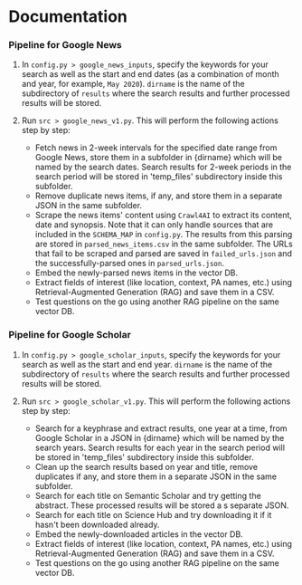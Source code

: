 # Documentation

### Pipeline for Google News

1. In `config.py > google_news_inputs`, specify the keywords for your search as well as the start and end dates (as a combination of month and year, for example, `May 2020`). `dirname` is the name of the subdirectory of `results` where the search results and further processed results will be stored.

2. Run `src > google_news_v1.py`. This will perform the following actions step by step:
    - Fetch news in 2-week intervals for the specified date range from Google News, store them in a subfolder in {dirname} which will be named by the search dates. Search results for 2-week periods in the search period will be stored in 'temp_files' subdirectory inside this subfolder.
    - Remove duplicate news items, if any, and store them in a separate JSON in the same subfolder.
    - Scrape the news items' content using `Crawl4AI` to extract its content, date and synopsis. Note that it can only handle sources that are included in the `SCHEMA_MAP` in `config.py`. The results from this parsing are stored in `parsed_news_items.csv` in the same subfolder. The URLs that fail to be scraped and parsed are saved in `failed_urls.json` and the successfully-parsed ones in `parsed_urls.json`.
    - Embed the newly-parsed news items in the vector DB.
    - Extract fields of interest (like location, context, PA names, etc.) using Retrieval-Augmented Generation (RAG) and save them in a CSV.
    - Test questions on the go using another RAG pipeline on the same vector DB.



### Pipeline for Google Scholar

1. In `config.py > google_scholar_inputs`, specify the keywords for your search as well as the start and end year. `dirname` is the name of the subdirectory of `results` where the search results and further processed results will be stored.

2. Run `src > google_scholar_v1.py`. This will perform the following actions step by step:
    - Search for a keyphrase and extract results, one year at a time, from Google Scholar in a JSON in {dirname} which will be named by the search years. Search results for each year in the search period will be stored in 'temp_files' subdirectory inside this subfolder.
    - Clean up the search results based on year and title, remove duplicates if any, and store them in a separate JSON in the same subfolder.
    - Search for each title on Semantic Scholar and try getting the abstract. These processed results will be stored a s separate JSON.
    - Search for each title on Science Hub and try downloading it if it hasn't been downloaded already.
    - Embed the newly-downloaded articles in the vector DB.
    - Extract fields of interest (like location, context, PA names, etc.) using Retrieval-Augmented Generation (RAG) and save them in a CSV.
    - Test questions on the go using another RAG pipeline on the same vector DB.